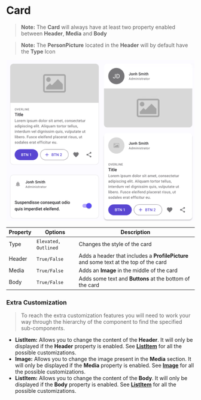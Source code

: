 # Card

> **Note:** The **Card** will always have at least two property enabled between **Header**, **Media** and **Body**



> **Note:** The **PersonPicture** located in the **Header** will by default have the **Type** Icon



![card](./images/card.png)

| Property | Options              | Description                                                  |
| -------- | -------------------- | ------------------------------------------------------------ |
| Type     | `Elevated, Outlined` | Changes the style of the card                                |
| Header   | `True/False`         | Adds a header that includes a **ProfilePicture** and some text at the top of the card |
| Media    | `True/False`         | Adds an **Image** in the middle of the card                  |
| Body     | `True/False`         | Adds some text and **Buttons** at the bottom of the card     |

### Extra Customization

> To reach the extra customization features you will need to work your way through the hierarchy of the component to find the specified sub-components.  

- **ListItem:** Allows you to change the content of the **Header**. It will only be displayed if  the **Header** property is enabled. See **[ListItem](./list-item.md)** for all the possible customizations.
- **Image:** Allows you to change the image present in the **Media** section. It will only be displayed if  the **Media** property is enabled. See **[Image](./image.md)** for all the possible customizations.
- **ListItem:** Allows you to change the content of the **Body**. It will only be displayed if  the **Body** property is enabled. See **[ListItem](./list-item.md)** for all the possible customizations.